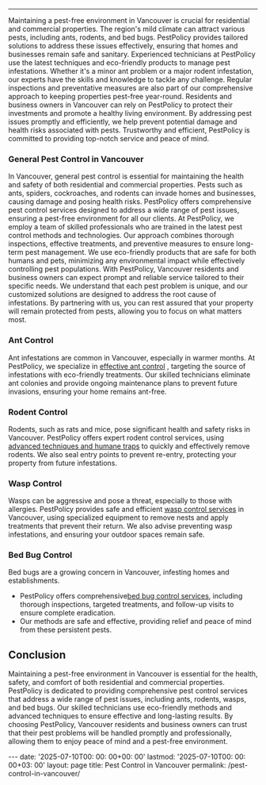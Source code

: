 ---
Maintaining a pest-free environment in Vancouver is crucial for residential and commercial properties. The region's mild climate can attract various pests, including ants, rodents, and bed bugs. PestPolicy provides tailored solutions to address these issues effectively, ensuring that homes and businesses remain safe and sanitary.
Experienced technicians at PestPolicy use the latest techniques and eco-friendly products to manage pest infestations. Whether it's a minor ant problem or a major rodent infestation, our experts have the skills and knowledge to tackle any challenge. Regular inspections and preventative measures are also part of our comprehensive approach to keeping properties pest-free year-round.
Residents and business owners in Vancouver can rely on PestPolicy to protect their investments and promote a healthy living environment. By addressing pest issues promptly and efficiently, we help prevent potential damage and health risks associated with pests. Trustworthy and efficient, PestPolicy is committed to providing top-notch service and peace of mind.
### General Pest Control in Vancouver
In Vancouver, general pest control is essential for maintaining the health and safety of both residential and commercial properties. Pests such as ants, spiders, cockroaches, and rodents can invade homes and businesses, causing damage and posing health risks. PestPolicy offers comprehensive pest control services designed to address a wide range of pest issues, ensuring a pest-free environment for all our clients.
At PestPolicy, we employ a team of skilled professionals who are trained in the latest pest control methods and technologies. Our approach combines thorough inspections, effective treatments, and preventive measures to ensure long-term pest management. We use eco-friendly products that are safe for both humans and pets, minimizing any environmental impact while effectively controlling pest populations.
With PestPolicy, Vancouver residents and business owners can expect prompt and reliable service tailored to their specific needs. We understand that each pest problem is unique, and our customized solutions are designed to address the root cause of infestations. By partnering with us, you can rest assured that your property will remain protected from pests, allowing you to focus on what matters most.
### Ant Control
Ant infestations are common in Vancouver, especially in warmer months. At PestPolicy, we specialize in
[effective ant control](https://pestpolicy.com/ant-control-in-vancouver/)
, targeting the source of infestations with eco-friendly treatments.
Our skilled technicians eliminate ant colonies and provide ongoing maintenance plans to prevent future invasions, ensuring your home remains ant-free.
### Rodent Control
Rodents, such as rats and mice, pose significant health and safety risks in Vancouver.
PestPolicy offers expert rodent control services, using
[advanced techniques and humane traps](https://pestpolicy.com/rodent-control-in-vancouver/)
to quickly and effectively remove rodents. We also seal entry points to prevent re-entry, protecting your property from future infestations.
### Wasp Control
Wasps can be aggressive and pose a threat, especially to those with allergies.
PestPolicy provides safe and efficient
[wasp control services](https://pestpolicy.com/wasp-control-in-vancouver/)
in Vancouver, using specialized equipment to remove nests and apply treatments that prevent their return. We also advise preventing wasp infestations, and ensuring your outdoor spaces remain safe.
### Bed Bug Control
Bed bugs are a growing concern in Vancouver, infesting homes and establishments.
- PestPolicy offers comprehensive[bed bug control services](https://pestpolicy.com/bed-bug-control-in-vancouver/), including thorough inspections, targeted treatments, and follow-up visits to ensure complete eradication.
- Our methods are safe and effective, providing relief and peace of mind from these persistent pests.
## Conclusion
Maintaining a pest-free environment in Vancouver is essential for the health, safety, and comfort of both residential and commercial properties.
PestPolicy is dedicated to providing comprehensive pest control services that address a wide range of pest issues, including ants, rodents, wasps, and bed bugs. Our skilled technicians use eco-friendly methods and advanced techniques to ensure effective and long-lasting results.
By choosing PestPolicy, Vancouver residents and business owners can trust that their pest problems will be handled promptly and professionally, allowing them to enjoy peace of mind and a pest-free environment.

﻿--- date: '2025-07-10T00: 00: 00+00: 00' lastmod: '2025-07-10T00: 00: 00+03: 00' layout: page title: Pest Control in Vancouver permalink: /pest-control-in-vancouver/
